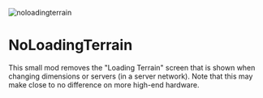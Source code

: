 ![noloadingterrain](https://github.com/user-attachments/assets/84700623-29bc-41f9-bef1-e7f6ab6305b9)
# NoLoadingTerrain
This small mod removes the "Loading Terrain" screen that is shown when changing dimensions or servers (in a server network).
Note that this may make close to no difference on more high-end hardware.
